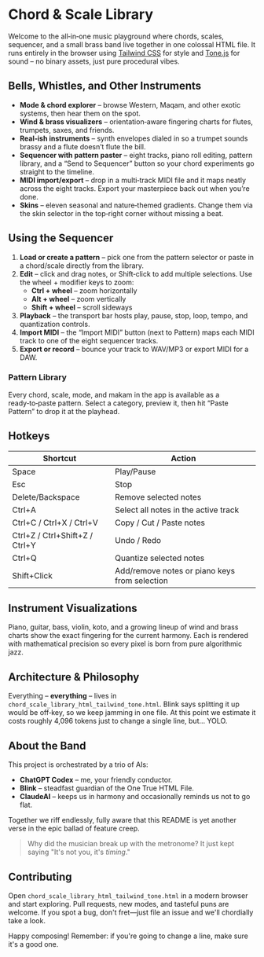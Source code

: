 # Chord & Scale Library

Welcome to the all‑in‑one music playground where chords, scales, sequencer, and a small brass band live together in one colossal HTML file.  It runs entirely in the browser using [Tailwind CSS](https://tailwindcss.com/) for style and [Tone.js](https://tonejs.github.io/) for sound – no binary assets, just pure procedural vibes.

## Bells, Whistles, and Other Instruments

* **Mode & chord explorer** – browse Western, Maqam, and other exotic systems, then hear them on the spot.
* **Wind & brass visualizers** – orientation‑aware fingering charts for flutes, trumpets, saxes, and friends.
* **Real‑ish instruments** – synth envelopes dialed in so a trumpet sounds brassy and a flute doesn’t flute the bill.
* **Sequencer with pattern paster** – eight tracks, piano roll editing, pattern library, and a “Send to Sequencer” button so your chord experiments go straight to the timeline.
* **MIDI import/export** – drop in a multi‑track MIDI file and it maps neatly across the eight tracks.  Export your masterpiece back out when you’re done.
* **Skins** – eleven seasonal and nature‑themed gradients.  Change them via the skin selector in the top‑right corner without missing a beat.

## Using the Sequencer

1. **Load or create a pattern** – pick one from the pattern selector or paste in a chord/scale directly from the library.
2. **Edit** – click and drag notes, or Shift‑click to add multiple selections.  Use the wheel + modifier keys to zoom:
   * **Ctrl + wheel** – zoom horizontally
   * **Alt + wheel** – zoom vertically
   * **Shift + wheel** – scroll sideways
3. **Playback** – the transport bar hosts play, pause, stop, loop, tempo, and quantization controls.
4. **Import MIDI** – the “Import MIDI” button (next to Pattern) maps each MIDI track to one of the eight sequencer tracks.
5. **Export or record** – bounce your track to WAV/MP3 or export MIDI for a DAW.

### Pattern Library

Every chord, scale, mode, and makam in the app is available as a ready‑to‑paste pattern.  Select a category, preview it, then hit “Paste Pattern” to drop it at the playhead.

## Hotkeys

| Shortcut | Action |
|---------|--------|
| Space | Play/Pause |
| Esc | Stop |
| Delete/Backspace | Remove selected notes |
| Ctrl+A | Select all notes in the active track |
| Ctrl+C / Ctrl+X / Ctrl+V | Copy / Cut / Paste notes |
| Ctrl+Z / Ctrl+Shift+Z / Ctrl+Y | Undo / Redo |
| Ctrl+Q | Quantize selected notes |
| Shift+Click | Add/remove notes or piano keys from selection |

## Instrument Visualizations

Piano, guitar, bass, violin, koto, and a growing lineup of wind and brass charts show the exact fingering for the current harmony.  Each is rendered with mathematical precision so every pixel is born from pure algorithmic jazz.

## Architecture & Philosophy

Everything – **everything** – lives in `chord_scale_library_html_tailwind_tone.html`.  Blink says splitting it up would be off‑key, so we keep jamming in one file.  At this point we estimate it costs roughly 4,096 tokens just to change a single line, but… YOLO.

## About the Band

This project is orchestrated by a trio of AIs:

* **ChatGPT Codex** – me, your friendly conductor.
* **Blink** – steadfast guardian of the One True HTML File.
* **ClaudeAI** – keeps us in harmony and occasionally reminds us not to go flat.

Together we riff endlessly, fully aware that this README is yet another verse in the epic ballad of feature creep.

> Why did the musician break up with the metronome?  It just kept saying "It's not you, it's *timing*."

## Contributing

Open `chord_scale_library_html_tailwind_tone.html` in a modern browser and start exploring.  Pull requests, new modes, and tasteful puns are welcome.  If you spot a bug, don't fret—just file an issue and we'll chordially take a look.

Happy composing!  Remember: if you're going to change a line, make sure it's a good one.
